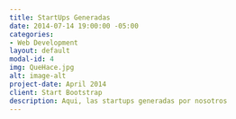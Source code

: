 ```yaml
---
title: StartUps Generadas
date: 2014-07-14 19:00:00 -05:00
categories:
- Web Development
layout: default
modal-id: 4
img: QueHace.jpg
alt: image-alt
project-date: April 2014
client: Start Bootstrap
description: Aqui, las startups generadas por nosotros
---
```


